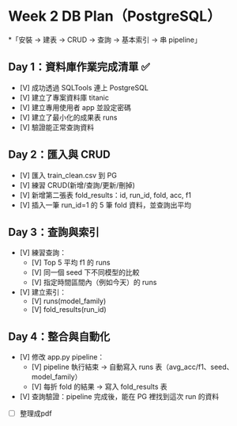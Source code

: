 # Week 2 DB Plan（PostgreSQL）
*「安裝 → 建表 → CRUD → 查詢 → 基本索引 → 串 pipeline」

## Day 1：資料庫作業完成清單 ✅
- [V] 成功透過 SQLTools 連上 PostgreSQL
- [V] 建立了專案資料庫 titanic
- [V] 建立專用使用者 app 並設定密碼
- [V] 建立了最小化的成果表 runs
- [V] 驗證能正常查詢資料

## Day 2：匯入與 CRUD
- [V] 匯入 train_clean.csv 到 PG
- [V] 練習 CRUD(新增/查詢/更新/刪掉)
- [V] 新增第二張表 fold_results：id, run_id, fold, acc, f1
- [V] 插入一筆 run_id=1 的 5 筆 fold 資料，並查詢出平均

## Day 3：查詢與索引
- [V] 練習查詢：
  - [V] Top 5 平均 f1 的 runs
  - [V] 同一個 seed 下不同模型的比較
  - [V] 指定時間區間內（例如今天）的 runs
- [V] 建立索引：
  - [V] runs(model_family)
  - [V] fold_results(run_id)

## Day 4：整合與自動化
- [V] 修改 app.py pipeline：
  - [V] pipeline 執行結束 → 自動寫入 runs 表（avg_acc/f1、seed、model_family）
  - [V] 每折 fold 的結果 → 寫入 fold_results 表
- [V] 查詢驗證：pipeline 完成後，能在 PG 裡找到這次 run 的資料

- [ ] 整理成pdf













